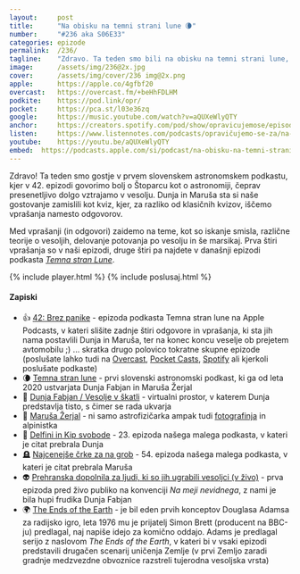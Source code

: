 ```yaml
---
layout: 	post
title:  	"Na obisku na temni strani lune 🌘"
number: 	"#236 aka S06E33"
categories:	epizode
permalink:	/236/
tagline: 	"Zdravo. Ta teden smo bili na obisku na temni strani lune, kjer smo sodelovali v kvizu, v katerem smo iskali vprašanja iz odgovorov. Hvala Dunji in Maruši za povabilo. Super je bilo."
image:		/assets/img/236@2x.jpg
cover:		/assets/img/cover/236 img@2x.png
apple:		https://apple.co/4gfbf20
overcast:	https://overcast.fm/+beHhFDLHM
podkite:	https://pod.link/opr/
pocket:		https://pca.st/l03e36zq
google:		https://music.youtube.com/watch?v=aQUXeWlyQTY
anchor:		https://creators.spotify.com/pod/show/opravicujemose/episodes/Na-obisku-na-temni-strani-lune-e2ro3t7
listen:		https://www.listennotes.com/podcasts/opravičujemo-se-za/na-obisku-na-temni-strani-lune-_SwVuNzUyZq/embed/
youtube:	https://youtu.be/aQUXeWlyQTY
embed:	https://podcasts.apple.com/si/podcast/na-obisku-na-temni-strani-lune/id1514750013?i=1000678849484
---
```


Zdravo! Ta teden smo gostje v prvem slovenskem astronomskem podkastu, kjer v 42. epizodi govorimo bolj o Štoparcu kot o astronomiji, čeprav presenetljivo dolgo vztrajamo v vesolju. Dunja in Maruša sta si naše gostovanje zamislili kot kviz, kjer, za razliko od klasičnih kvizov, iščemo vprašanja namesto odgovorov. 

Med vprašanji (in odgovori) zaidemo na teme, kot so iskanje smisla, različne teorije o vesoljih, delovanje potovanja po vesolju in še marsikaj. Prva štiri vprašanja so v naši epizodi, druge štiri pa najdete v današnji epizodi podkasta *[Temna stran Lune](https://podcasts.apple.com/si/podcast/temna-stran-lune/id1530444841)*. 

{% include player.html %}
{% include poslusaj.html %}

<!--break-->

#### Zapiski

- 👍 [42: Brez panike](https://podcasts.apple.com/si/podcast/temna-stran-lune/id1530444841?i=1000678828722) - epizoda podkasta Temna stran lune na Apple Podcasts, v kateri slišite zadnje štiri odgovore in vprašanja, ki sta jih nama postavlili Dunja in Maruša, ter na konec koncu veselje ob prejetem avtomobilu ;) ... skratka drugo polovico tokratne skupne epizode (poslušate lahko tudi na [Overcast](https://overcast.fm/+iMNh1uOoE), [Pocket Casts](https://pca.st/dt8zdsps), [Spotify](https://open.spotify.com/episode/4Eux4pSwWXt4lHSBC9aNE9?si=9b211d13ec40481f) ali kjerkoli poslušate podkaste) 
- 🌘 [Temna stran lune](https://www.temnastranlune.si/) - prvi slovenski astronomski podkast, ki ga od leta 2020 ustvarjata Dunja Fabjan in Maruša Žerjal 
- 🚀 [Dunja Fabjan / Vesolje v škatli](https://www.vesoljevskatli.si/) - virtualni prostor, v katerem Dunja predstavlja tisto, s čimer se rada ukvarja 
- 🔭 [Maruša Žerjal](https://fiz.fmf.uni-lj.si/~marusa/) - ni samo astrofizičarka ampak tudi [fotografinja](https://www.flickr.com/photos/marusazerjal/) in alpinistka 
- 🗽 [Delfini in Kip svobode](https://opravicujemo.se/023/) - 23. epizoda našega malega podkasta, v kateri je citat prebrala Dunja 
- 🪦 [Najcenejše črke za na grob](https://opravicujemo.se/054/) - 54. epizoda našega malega podkasta, v kateri je citat prebrala Maruša 
- 👽 [Prehranska dopolnila za ljudi, ki so jih ugrabili vesoljci (v živo)](https://opravicujemo.se/104/) - prva epizoda pred živo publiko na konvenciji *Na meji nevidnega*, z nami je bila hupi frudika Dunja Fabjan 
- 🌍 [The Ends of the Earth](https://douglasadams.eu/the-original-radio-series/) - je bil eden prvih konceptov Douglasa Adamsa za radijsko igro, leta 1976 mu je prijatelj Simon Brett (producent na BBC-ju) predlagal, naj napiše idejo za komično oddajo. Adams je predlagal serijo z naslovom *The Ends of the Earth*, v kateri bi v vsaki epizodi predstavili drugačen scenarij uničenja Zemlje (v prvi Zemljo zaradi gradnje medzvezdne obvoznice razstreli tujerodna vesoljska vrsta) 